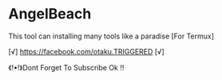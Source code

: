# AngelBeach
This tool can installing many tools like a paradise
[For Termux]

[√] https://facebook.com/otaku.TRIGGERED
[√] 

《!▪!》Dont Forget To Subscribe Ok !!
